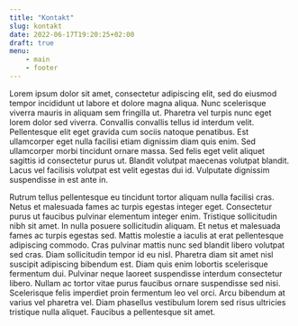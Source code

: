 ```yaml
---
title: "Kontakt"
slug: kontakt
date: 2022-06-17T19:20:25+02:00
draft: true
menu: 
    - main
    - footer
---
```


Lorem ipsum dolor sit amet, consectetur adipiscing elit, sed do eiusmod tempor incididunt ut labore et dolore magna aliqua. Nunc scelerisque viverra mauris in aliquam sem fringilla ut. Pharetra vel turpis nunc eget lorem dolor sed viverra. Convallis convallis tellus id interdum velit. Pellentesque elit eget gravida cum sociis natoque penatibus. Est ullamcorper eget nulla facilisi etiam dignissim diam quis enim. Sed ullamcorper morbi tincidunt ornare massa. Sed felis eget velit aliquet sagittis id consectetur purus ut. Blandit volutpat maecenas volutpat blandit. Lacus vel facilisis volutpat est velit egestas dui id. Vulputate dignissim suspendisse in est ante in.

Rutrum tellus pellentesque eu tincidunt tortor aliquam nulla facilisi cras. Netus et malesuada fames ac turpis egestas integer eget. Consectetur purus ut faucibus pulvinar elementum integer enim. Tristique sollicitudin nibh sit amet. In nulla posuere sollicitudin aliquam. Et netus et malesuada fames ac turpis egestas sed. Mattis molestie a iaculis at erat pellentesque adipiscing commodo. Cras pulvinar mattis nunc sed blandit libero volutpat sed cras. Diam sollicitudin tempor id eu nisl. Pharetra diam sit amet nisl suscipit adipiscing bibendum est. Diam quis enim lobortis scelerisque fermentum dui. Pulvinar neque laoreet suspendisse interdum consectetur libero. Nullam ac tortor vitae purus faucibus ornare suspendisse sed nisi. Scelerisque felis imperdiet proin fermentum leo vel orci. Arcu bibendum at varius vel pharetra vel. Diam phasellus vestibulum lorem sed risus ultricies tristique nulla aliquet. Faucibus a pellentesque sit amet.
